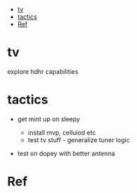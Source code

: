 <!--ts-->
* [tv](#tv)
* [tactics](#tactics)
* [Ref](#ref)

<!-- Created by https://github.com/ekalinin/github-markdown-toc -->
<!-- Added by: tony, at: Thu Dec 15 10:54:54 AM CST 2022 -->

<!--te-->
# tv
explore hdhr capabilities

# tactics

- get mint up on sleepy
	- install mvp, celluiod etc
	- test tv stuff - generalize tuner logic

- test on dopey with better antenna



# Ref


